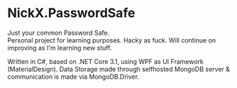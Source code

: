 # NickX.PasswordSafe

Just your common Password Safe.\
Personal project for learning purposes. Hacky as fuck. Will continue on improving as I'm learning new stuff.

Written in C#, based on .NET Core 3.1, using WPF as UI Framework (MaterialDesign). Data Storage made through selfhosted MongoDB server & communication is made via MongoDB.Driver.
